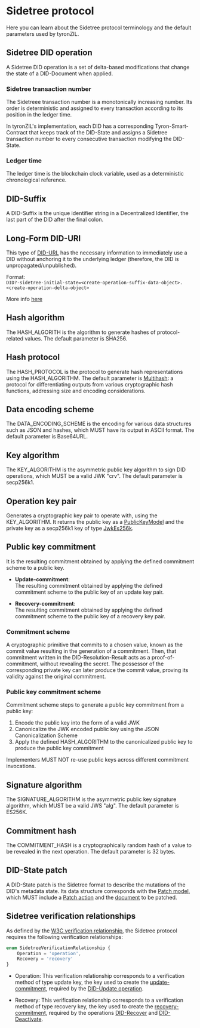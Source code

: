 # Sidetree protocol

Here you can learn about the Sidetree protocol terminology and the default parameters used by tyronZIL.

## Sidetree DID operation

A Sidetree DID operation is a set of delta-based modifications that change the state of a DID-Document when applied.

### Sidetree transaction number

The Sidetreee transaction number is a monotonically increasing number. Its order is deterministic and assigned to every transaction according to its position in the ledger time.

In tyronZIL's implementation, each DID has a corresponding Tyron-Smart-Contract that keeps track of the DID-State and assigns a Sidetree transaction number to every consecutive transaction modifying the DID-State.

### Ledger time

The ledger time is the blockchain clock variable, used as a deterministic chronological reference.

## DID-Suffix

A DID-Suffix is the unique identifier string in a Decentralized Identifier, the last part of the DID after the final colon.

## Long-Form DID-URI

This type of [DID-URL](./W3C-dids.md#did-url) has the necessary information to immediately use a DID without anchoring it to the underlying ledger (therefore, the DID is unpropagated/unpublished).

Format:  
```DID?-sidetree-initial-state=<create-operation-suffix-data-object>.<create-operation-delta-object>```

More info [here](./scheme/did-url-syntax.md#sidetree-long-form-did)

## Hash algorithm

The HASH_ALGORITH is the algorithm to generate hashes of protocol-related values. The default parameter is SHA256.

## Hash protocol

The HASH_PROTOCOL is the protocol to generate hash representations using the HASH_ALGORITHM. The default parameter is [Multihash](https://multiformats.io/multihash/): a protocol for differentiating outputs from various cryptographic hash functions, addressing size and encoding considerations.

## Data encoding scheme

The DATA_ENCODING_SCHEME is the encoding for various data structures such as JSON and hashes, which MUST have its output in ASCII format. The default parameter is Base64URL.

## Key algorithm

The KEY_ALGORITHM is the asymmetric public key algorithm to sign DID operations, which MUST be a valid JWK "crv". The default parameter is secp256k1.

## Operation key pair

Generates a cryptographic key pair to operate with, using the KEY_ALGORITHM. It returns the public key as a [PublicKeyModel](./implementation/models.md#public-key-model) and the private key as a secp256k1 key of type [JwkEs256k](./implementation/models.md#jwkes256k).

## Public key commitment

It is the resulting commitment obtained by applying the defined commitment scheme to a public key.

- **Update-commitment**:  
The resulting commitment obtained by applying the defined commitment scheme to the public key of an update key pair.

- **Recovery-commitment**:  
The resulting commitment obtained by applying the defined commitment scheme to the public key of a recovery key pair.

### Commitment scheme

A cryptographic primitive that commits to a chosen value, known as the commit value resulting in the generation of a commitment. Then, that commitment written in the DID-Resolution-Result acts as a proof-of-commitment, without revealing the secret. The possessor of the corresponding private key can later produce the commit value, proving its validity against the original commitment.

### Public key commitment scheme

Commitment scheme steps to generate a public key commitment from a public key:

1. Encode the public key into the form of a valid JWK
2. Canonicalize the JWK encoded public key using the JSON Canonicalization Scheme
3. Apply the defined HASH_ALGORITHM to the canonicalized public key to produce the public key commitment

Implementers MUST NOT re-use public keys across different commitment invocations.

## Signature algorithm

The SIGNATURE_ALGORITHM is the asymmetric public key signature algorithm, which MUST be a valid JWS "alg". The default parameter is ES256K.

## Commitment hash

The COMMITMENT_HASH is a cryptographically random hash of a value to be revealed in the next operation. The default parameter is 32 bytes.

## DID-State patch

A DID-State patch is the Sidetree format to describe the mutations of the DID's metadata state. Its data structure corresponds with the [Patch model](./implementation/models.md#patch-model), which MUST include a [Patch action](./implementation/models.md#patch-action) and the [document](./implementation/models.md#document-model) to be patched.

## Sidetree verification relationships

As defined by the [W3C verification relationship](./W3C-dids.md#verification-relationship), the Sidetree protocol requires the following verification relationships:

```js
enum SidetreeVerificationRelationship {
    Operation = 'operation',
    Recovery = 'recovery'
}
```

- Operation: This verification relationship corresponds to a verification method of type update key, the key used to create the [update-commitment](#public-key-commitment), required by the [DID-Update operation](./operations/CRUD/did-update.md).

- Recovery: This verification relationship corresponds to a verification method of type recovery key, the key used to create the [recovery-commitment](#public-key-commitment), required by the operations [DID-Recover](./operations/CRUD/did-recover.md) and [DID-Deactivate](./operations/CRUD/did-deactivate.md).

